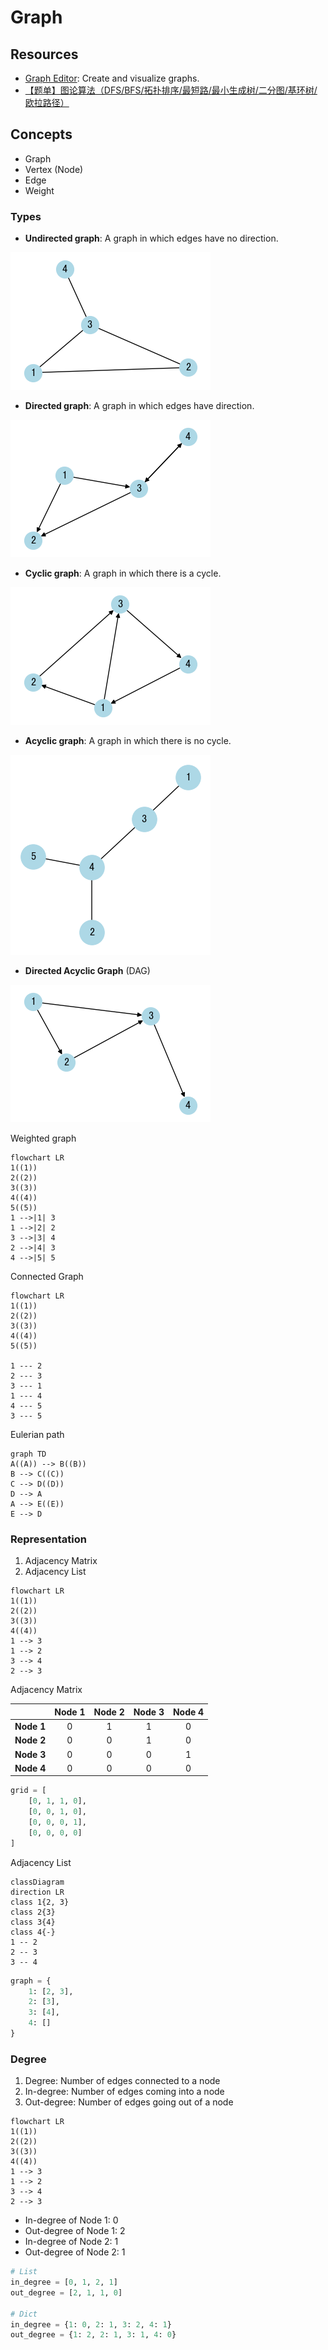 # Graph

## Resources

- [Graph Editor](https://csacademy.com/app/graph_editor/): Create and visualize graphs.
- [【题单】图论算法（DFS/BFS/拓扑排序/最短路/最小生成树/二分图/基环树/欧拉路径）](https://leetcode.cn/circle/discuss/01LUak/)

## Concepts

- Graph
- Vertex (Node)
- Edge
- Weight

### Types

- **Undirected graph**: A graph in which edges have no direction.

![undirected_graph](../imgs/undirected_graph.png)

- **Directed graph**: A graph in which edges have direction.

![directed_graph](../imgs/directed_graph.png)

- **Cyclic graph**: A graph in which there is a cycle.

![cyclic_graph](../imgs/cyclic_graph.png)

- **Acyclic graph**: A graph in which there is no cycle.

![acyclic_graph](../imgs/graph_acyclic.png)

- **Directed Acyclic Graph** (DAG)

![dag](../imgs/graph_dag.png)

Weighted graph

```mermaid
flowchart LR
1((1))
2((2))
3((3))
4((4))
5((5))
1 -->|1| 3
1 -->|2| 2
3 -->|3| 4
2 -->|4| 3
4 -->|5| 5
```

Connected Graph

```mermaid
flowchart LR
1((1))
2((2))
3((3))
4((4))
5((5))

1 --- 2
2 --- 3
3 --- 1
1 --- 4
4 --- 5
3 --- 5
```

Eulerian path

```mermaid
graph TD
A((A)) --> B((B))
B --> C((C))
C --> D((D))
D --> A
A --> E((E))
E --> D
```

### Representation

1. Adjacency Matrix
2. Adjacency List

```mermaid
flowchart LR
1((1))
2((2))
3((3))
4((4))
1 --> 3
1 --> 2
3 --> 4
2 --> 3
```

Adjacency Matrix

|            | Node 1 | Node 2 | Node 3 | Node 4 |
| :--------: | :----: | :----: | :----: | :----: |
| **Node 1** |   0    |   1    |   1    |   0    |
| **Node 2** |   0    |   0    |   1    |   0    |
| **Node 3** |   0    |   0    |   0    |   1    |
| **Node 4** |   0    |   0    |   0    |   0    |

```python
grid = [
    [0, 1, 1, 0],
    [0, 0, 1, 0],
    [0, 0, 0, 1],
    [0, 0, 0, 0]
]
```

Adjacency List

```mermaid
classDiagram
direction LR
class 1{2, 3}
class 2{3}
class 3{4}
class 4{-}
1 -- 2
2 -- 3
3 -- 4
```

```python
graph = {
    1: [2, 3],
    2: [3],
    3: [4],
    4: []
}
```

### Degree

1. Degree: Number of edges connected to a node
2. In-degree: Number of edges coming into a node
3. Out-degree: Number of edges going out of a node

```mermaid
flowchart LR
1((1))
2((2))
3((3))
4((4))
1 --> 3
1 --> 2
3 --> 4
2 --> 3
```

- In-degree of Node 1: 0
- Out-degree of Node 1: 2
- In-degree of Node 2: 1
- Out-degree of Node 2: 1

```python
# List
in_degree = [0, 1, 2, 1]
out_degree = [2, 1, 1, 0]

# Dict
in_degree = {1: 0, 2: 1, 3: 2, 4: 1}
out_degree = {1: 2, 2: 1, 3: 1, 4: 0}
```

